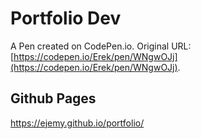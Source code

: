 # Portfolio Dev

A Pen created on CodePen.io. Original URL: [https://codepen.io/Erek/pen/WNgwOJj](https://codepen.io/Erek/pen/WNgwOJj).

## Github Pages
https://ejemy.github.io/portfolio/
